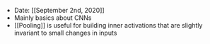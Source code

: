 ---
---
- Date: [[September 2nd, 2020]]
- Mainly basics about CNNs
- [[Pooling]] is useful for building inner activations that are slightly invariant to small changes in inputs

